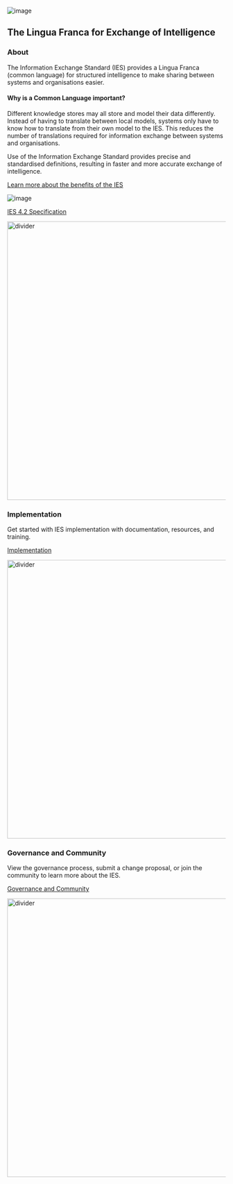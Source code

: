 ![image](https://user-images.githubusercontent.com/105221870/211803518-6ae0ca88-f4c4-4d82-bf07-64877d971b75.png)
## The Lingua Franca for Exchange of Intelligence

### About
The Information Exchange Standard (IES) provides a Lingua Franca (common language) for structured intelligence to make sharing between systems and organisations easier.

#### Why is a Common Language important?
Different knowledge stores may all store and model their data differently. Instead of having to translate between local models, systems only have to know how to translate from their own model to the IES. This reduces the number of translations required for information exchange between systems and organisations.

Use of the Information Exchange Standard provides precise and standardised definitions, resulting in faster and more accurate exchange of intelligence.

[Learn more about the benefits of the IES](https://oliviadata.github.io/Page/Use%20Cases%20and%20Benefits)

![image](https://user-images.githubusercontent.com/105221870/211804491-abac4371-1c31-4627-81ae-48590d2786cf.png)

[IES 4.2 Specification](https://www.example.com)

<img width="642" alt="divider" src="https://user-images.githubusercontent.com/105221870/212307609-e4b39ec9-7709-4a32-8d52-125f7e193261.PNG">

### Implementation
Get started with IES implementation with documentation, resources, and training.


[Implementation](https://oliviadata.github.io/Page/Implementation)

<img width="642" alt="divider" src="https://user-images.githubusercontent.com/105221870/212307662-45a92e49-3ff7-4e51-b1c1-faa2511192c5.PNG">

### Governance and Community
View the governance process, submit a change proposal, or join the community to learn more about the IES.


[Governance and Community](https://oliviadata.github.io/Page/Governance)

<img width="642" alt="divider" src="https://user-images.githubusercontent.com/105221870/212307739-1d801aa4-6234-4dc9-8b61-ab40c3b106f5.PNG">
